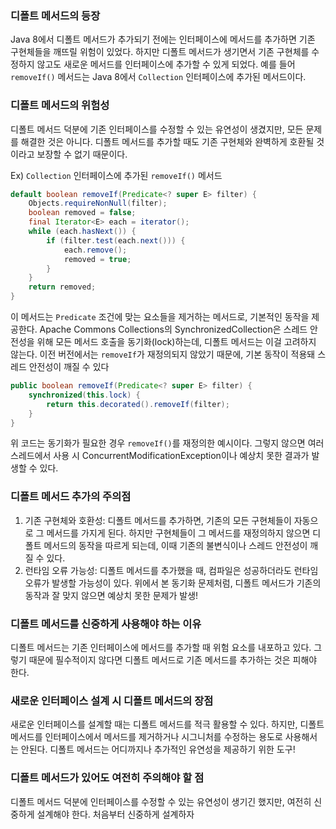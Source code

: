 ### 디폴트 메서드의 등장

Java 8에서 디폴트 메서드가 추가되기 전에는 인터페이스에 메서드를 추가하면 기존 구현체들을 깨뜨릴 위험이 있었다. 하지만 디폴트 메서드가 생기면서 기존 구현체를 수정하지 않고도 새로운 메서드를 인터페이스에 추가할 수 있게 되었다. 예를 들어 `removeIf()` 메서드는 Java 8에서 `Collection` 인터페이스에 추가된 메서드이다.

### 디폴트 메서드의 위험성

디폴트 메서드 덕분에 기존 인터페이스를 수정할 수 있는 유연성이 생겼지만, 모든 문제를 해결한 것은 아니다. 디폴트 메서드를 추가할 때도 기존 구현체와 완벽하게 호환될 것이라고 보장할 수 없기 때문이다.

Ex) `Collection` 인터페이스에 추가된 `removeIf()` 메서드

```java
default boolean removeIf(Predicate<? super E> filter) {
    Objects.requireNonNull(filter);
    boolean removed = false;
    final Iterator<E> each = iterator();
    while (each.hasNext()) {
        if (filter.test(each.next())) {
            each.remove();
            removed = true;
        }
    }
    return removed;
}
```

이 메서드는 `Predicate` 조건에 맞는 요소들을 제거하는 메서드로, 기본적인 동작을 제공한다. Apache Commons Collections의 SynchronizedCollection은 스레드 안전성을 위해 모든 메서드 호출을 동기화(lock)하는데, 디폴트 메서드는 이걸 고려하지 않는다. 이전 버전에서는 `removeIf`가 재정의되지 않았기 때문에, 기본 동작이 적용돼 스레드 안전성이 깨질 수 있다

```java
public boolean removeIf(Predicate<? super E> filter) {
    synchronized(this.lock) {
        return this.decorated().removeIf(filter);
    }
}
```

위 코드는 동기화가 필요한 경우 `removeIf()`를 재정의한 예시이다. 그렇지 않으면 여러 스레드에서 사용 시 ConcurrentModificationException이나 예상치 못한 결과가 발생할 수 있다.

### 디폴트 메서드 추가의 주의점

1. 기존 구현체와 호환성: 디폴트 메서드를 추가하면, 기존의 모든 구현체들이 자동으로 그 메서드를 가지게 된다. 하지만 구현체들이 그 메서드를 재정의하지 않으면 디폴트 메서드의 동작을 따르게 되는데, 이때 기존의 불변식이나 스레드 안전성이 깨질 수 있다.
2. 런타임 오류 가능성: 디폴트 메서드를 추가했을 때, 컴파일은 성공하더라도 런타임 오류가 발생할 가능성이 있다. 위에서 본 동기화 문제처럼, 디폴트 메서드가 기존의 동작과 잘 맞지 않으면 예상치 못한 문제가 발생!

### 디폴트 메서드를 신중하게 사용해야 하는 이유

디폴트 메서드는 기존 인터페이스에 메서드를 추가할 때 위험 요소를 내포하고 있다. 그렇기 때문에 필수적이지 않다면 디폴트 메서드로 기존 메서드를 추가하는 것은 피해야 한다.

### 새로운 인터페이스 설계 시 디폴트 메서드의 장점

새로운 인터페이스를 설계할 때는 디폴트 메서드를 적극 활용할 수 있다. 하지만, 디폴트 메서드를 인터페이스에서 메서드를 제거하거나 시그니처를 수정하는 용도로 사용해서는 안된다. 디폴트 메서드는 어디까지나 추가적인 유연성을 제공하기 위한 도구!

### 디폴트 메서드가 있어도 여전히 주의해야 할 점

디폴트 메서드 덕분에 인터페이스를 수정할 수 있는 유연성이 생기긴 했지만, 여전히 신중하게 설계해야 한다. 처음부터 신중하게 설계하자